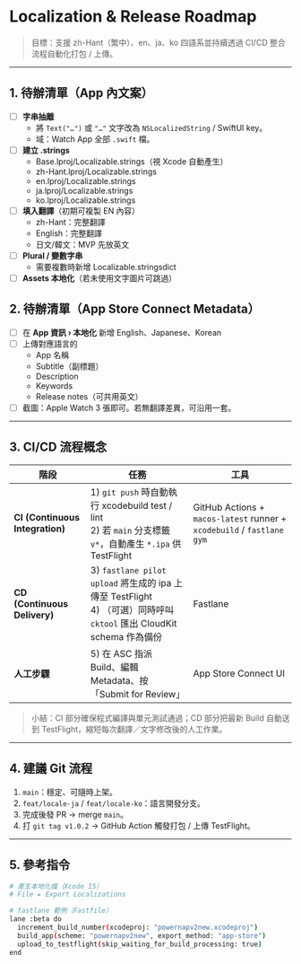 # Localization & Release Roadmap

> 目標：支援 zh-Hant（繁中）、en、ja、ko 四語系並持續透過 CI/CD 整合流程自動化打包 / 上傳。

---
## 1. 待辦清單（App 內文案）

- [ ] **字串抽離**
  - 將 `Text("…")` 或 `"…"` 文字改為 `NSLocalizedString` / SwiftUI key。
  - 域：Watch App 全部 `.swift` 檔。
- [ ] **建立 .strings**
  - Base.lproj/Localizable.strings（視 Xcode 自動產生）
  - zh-Hant.lproj/Localizable.strings
  - en.lproj/Localizable.strings
  - ja.lproj/Localizable.strings
  - ko.lproj/Localizable.strings
- [ ] **填入翻譯**（初期可複製 EN 內容）
  - zh-Hant：完整翻譯
  - English：完整翻譯
  - 日文/韓文：MVP 先放英文
- [ ] **Plural / 變數字串**
  - 需要複數時新增 Localizable.stringsdict
- [ ] **Assets 本地化**（若未使用文字圖片可跳過）

## 2. 待辦清單（App Store Connect Metadata）

- [ ] 在 **App 資訊 › 本地化** 新增 English、Japanese、Korean
- [ ] 上傳對應語言的
  - App 名稱
  - Subtitle（副標題）
  - Description
  - Keywords
  - Release notes（可共用英文）
- [ ] 截圖：Apple Watch 3 張即可。若無翻譯差異，可沿用一套。

---
## 3. CI/CD 流程概念

| 階段 | 任務 | 工具 |
|------|------|------|
| **CI (Continuous Integration)** | 1) `git push` 時自動執行 xcodebuild test / lint<br>2) 若 `main` 分支標籤 `v*`，自動產生 `*.ipa` 供 TestFlight | GitHub Actions + `macos-latest` runner + `xcodebuild` / `fastlane gym` |
| **CD (Continuous Delivery)** | 3) `fastlane pilot upload` 將生成的 ipa 上傳至 TestFlight<br>4) （可選）同時呼叫 `cktool` 匯出 CloudKit schema 作為備份 | Fastlane |
| **人工步驟** | 5) 在 ASC 指派 Build、編輯 Metadata、按「Submit for Review」 | App Store Connect UI |

> 小結：CI 部分確保程式編譯與單元測試通過；CD 部分把最新 Build 自動送到 TestFlight，縮短每次翻譯／文字修改後的人工作業。

---
## 4. 建議 Git 流程

1. `main`：穩定、可隨時上架。
2. `feat/locale-ja` / `feat/locale-ko`：語言開發分支。
3. 完成後發 PR → merge `main`。
4. 打 `git tag v1.0.2` → GitHub Action 觸發打包 / 上傳 TestFlight。

---
## 5. 參考指令

```bash
# 產生本地化檔（Xcode 15）
# File ▸ Export Localizations

# fastlane 範例（Fastfile）
lane :beta do
  increment_build_number(xcodeproj: "powernapv2new.xcodeproj")
  build_app(scheme: "powernapv2new", export_method: "app-store")
  upload_to_testflight(skip_waiting_for_build_processing: true)
end
``` 